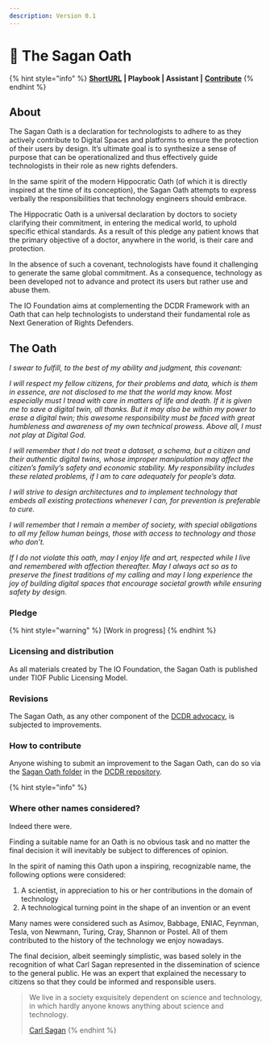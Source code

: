 ```yaml
---
description: Version 0.1
---
```


# 🖖 The Sagan Oath

{% hint style="info" %}
[**ShortURL**](https://tiof.click/DCDRSaganOath) **| Playbook | Assistant |** [**Contribute**](http://tiof.click/DCDRSaganOathContribute)
{% endhint %}

## About

The Sagan Oath is a declaration for technologists to adhere to as they actively contribute to Digital Spaces and platforms to ensure the protection of their users by design. It’s ultimate goal is to synthesize a sense of purpose that can be operationalized and thus effectively guide technologists in their role as new rights defenders.

In the same spirit of the modern Hippocratic Oath (of which it is directly inspired at the time of its conception), the Sagan Oath attempts to express verbally the responsibilities that technology engineers should embrace.

The Hippocratic Oath is a universal declaration by doctors to society clarifying their commitment, in entering the medical world, to uphold specific ethical standards. As a result of this pledge any patient knows that the primary objective of a doctor, anywhere in the world, is their care and protection.

In the absence of such a covenant, technologists have found it challenging to generate the same global commitment. As a consequence, technology as been developed not to advance and protect its users but rather use and abuse them.

The IO Foundation aims at complementing the DCDR Framework with an Oath that can help technologists to understand their fundamental role as Next Generation of Rights Defenders.

## The Oath

_I swear to fulfill, to the best of my ability and judgment, this covenant:_

_I will respect my fellow citizens, for their problems and data, which is them in essence, are not disclosed to me that the world may know. Most especially must I tread with care in matters of life and death. If it is given me to save a digital twin, all thanks. But it may also be within my power to erase a digital twin; this awesome responsibility must be faced with great humbleness and awareness of my own technical prowess. Above all, I must not play at Digital God._

_I will remember that I do not treat a dataset, a schema, but a citizen and their authentic digital twins, whose improper manipulation may affect the citizen’s family’s safety and economic stability. My responsibility includes these related problems, if I am to care adequately for people’s data._

_I will strive to design architectures and to implement technology that embeds all existing protections whenever I can, for prevention is preferable to cure._

_I will remember that I remain a member of society, with special obligations to all my fellow human beings, those with access to technology and those who don’t._

_If I do not violate this oath, may I enjoy life and art, respected while I live and remembered with affection thereafter. May I always act so as to preserve the finest traditions of my calling and may I long experience the joy of building digital spaces that encourage societal growth while ensuring safety by design._

### Pledge

{% hint style="warning" %}
\[Work in progress]
{% endhint %}

### Licensing and distribution

As all materials created by The IO Foundation, the Sagan Oath is published under TIOF Public Licensing Model.

### Revisions

The Sagan Oath, as any other component of the [DCDR advocacy](https://tiof.click/DCDRDocs), is subjected to improvements.

### How to contribute

Anyone wishing to submit an improvement to the Sagan Oath, can do so via the [Sagan Oath folder](https://tiof.click/DCDRSaganOathContribute) in the [DCDR repository](https://tiof.click/DCDRRepo).



{% hint style="info" %}
### Where other names considered?

Indeed there were.

Finding a suitable name for an Oath is no obvious task and no matter the final decision it will inevitably be subject to differences of opinion.

In the spirit of naming this Oath upon a inspiring, recognizable name, the following options were considered:

1. A scientist, in appreciation to his or her contributions in the domain of technology
2. A technological turning point in the shape of an invention or an event

Many names were considered such as Asimov, Babbage, ENIAC, Feynman, Tesla, von Newmann, Turing, Cray, Shannon or Postel. All of them contributed to the history of the technology we enjoy nowadays.

The final decision, albeit seemingly simplistic, was based solely in the recognition of what Carl Sagan represented in the dissemination of science to the general public. He was an expert that explained the necessary to citizens so that they could be informed and responsible users.



> We live in a society exquisitely dependent on science and technology, in which hardly anyone knows anything about science and technology.
>
> [Carl Sagan](https://carlsagan.com/)
{% endhint %}
